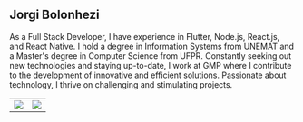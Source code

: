 ## Jorgi Bolonhezi

As a Full Stack Developer, I have experience in Flutter, Node.js, React.js, and React Native. I hold a degree in Information Systems from UNEMAT and a Master's degree in Computer Science from UFPR. Constantly seeking out new technologies and staying up-to-date, I work at GMP where I contribute to the development of innovative and efficient solutions. Passionate about technology, I thrive on challenging and stimulating projects.

<table>
  <tr>
    <td><img src="https://vercel-instance-holyblade.vercel.app/api?username=holyblade&show_icons=true&theme=transparent&count_private=true&hide_border=true"></td>
    <td><img src="https://vercel-instance-holyblade.vercel.app/api/top-langs/?username=holyblade&exclude_repo=vercel-instance,drivedevelopment,emaildevelopment,bolonheziwebsite,shaiyadevelopment,MestradoUFPR-Jorgi&theme=transparent&count_private=true&langs_count=8&layout=compact&hide_border=true"></td>
  </tr>
</table>
